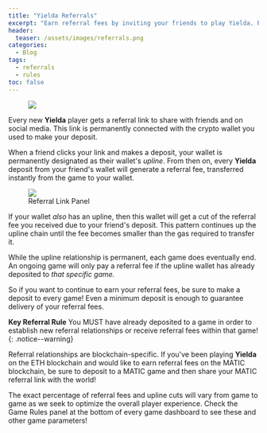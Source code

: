 ```yaml
---
title: "Yielda Referrals"
excerpt: "Earn referral fees by inviting your friends to play Yielda. Paid instantly when they make a deposit!"
header:
  teaser: /assets/images/referrals.png
categories:
  - Blog
tags:
  - referrals
  - rules
toc: false
---
```


<figure class="align-left" style="margin-top: 10px; margin-bottom: 10px; width: 150px;">
    <img src="{{ site.url }}{{ site.baseurl }}/assets/images/referrals.png">
</figure>

Every new **Yielda** player gets a referral link to share with friends and on social media. This link is permanently connected with the crypto wallet you used to make your deposit.

When a friend clicks your link and makes a deposit, your wallet is permanently designated as their wallet's _upline_. From then on, every **Yielda** deposit from your friend's wallet will generate a referral fee, transferred instantly from the game to your wallet.

<figure>
    <a href="{{ site.url }}{{ site.baseurl }}/assets/images/referral-link-panel.png"><img src="{{ site.url }}{{ site.baseurl }}/assets/images/referral-link-panel.png" class="shadow"></a>
    <figcaption>Referral Link Panel</figcaption>
</figure>

If your wallet _also_ has an upline, then this wallet will get a cut of the referral fee you received due to your friend's deposit. This pattern continues up the upline chain until the fee becomes smaller than the gas required to transfer it.

While the upline relationship is permanent, each game does eventually end. An ongoing game will only pay a referral fee if the upline wallet has already deposited to _that specific game._ 

So if you want to continue to earn your referral fees, be sure to make a deposit to every game! Even a minimum deposit is enough to guarantee delivery of your referral fees.

**Key Referral Rule** You MUST have already deposited to a game in order to establish new referral relationships or receive referral fees within that game! 
{: .notice--warning}

Referral relationships are blockchain-specific. If you've been playing **Yielda** on the ETH blockchain and would like to earn referral fees on the MATIC blockchain, be sure to deposit to a MATIC game and then share your MATIC referral link with the world!

The exact percentage of referral fees and upline cuts will vary from game to game as we seek to optimize the overall player experience. Check the Game Rules panel at the bottom of every game dashboard to see these and other game parameters! 